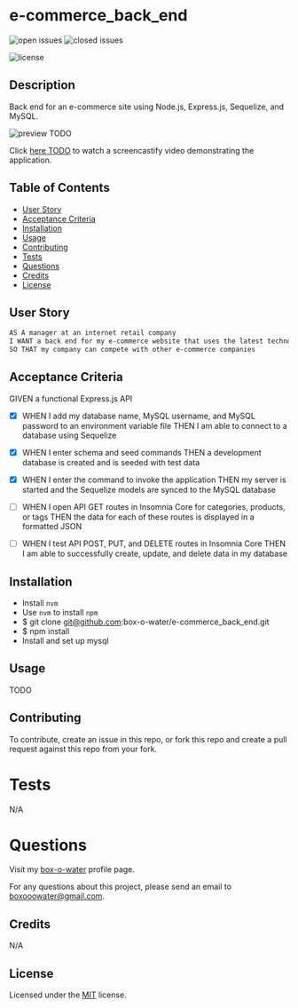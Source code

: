 # e-commerce_back_end

![open issues](https://img.shields.io/github/issues-raw/box-o-water/e-commerce_back_end)
![closed issues](https://img.shields.io/github/issues-closed-raw/box-o-water/e-commerce_back_end)

![license](https://img.shields.io/static/v1?label=license&message=MIT&color=blue)

## Description

Back end for an e-commerce site using Node.js, Express.js, Sequelize, and MySQL.

![preview TODO]()

Click [here TODO]() to watch a screencastify video demonstrating the application.

## Table of Contents

- [User Story](#user-story)
- [Acceptance Criteria](#acceptance-criteria)
- [Installation](#installation)
- [Usage](#usage)
- [Contributing](#contributing)
- [Tests](#tests)
- [Questions](#questions)
- [Credits](#credits)
- [License](#license)

## User Story

```md
AS A manager at an internet retail company
I WANT a back end for my e-commerce website that uses the latest technologies
SO THAT my company can compete with other e-commerce companies
```

## Acceptance Criteria

GIVEN a functional Express.js API

- [x] WHEN I add my database name, MySQL username, and MySQL password to an environment variable file
      THEN I am able to connect to a database using Sequelize

- [x] WHEN I enter schema and seed commands
      THEN a development database is created and is seeded with test data

- [x] WHEN I enter the command to invoke the application
      THEN my server is started and the Sequelize models are synced to the MySQL database

- [ ] WHEN I open API GET routes in Insomnia Core for categories, products, or tags
      THEN the data for each of these routes is displayed in a formatted JSON

- [ ] WHEN I test API POST, PUT, and DELETE routes in Insomnia Core
      THEN I am able to successfully create, update, and delete data in my database

## Installation

- Install `nvm`
- Use `nvm` to install `npm`
- $ git clone git@github.com:box-o-water/e-commerce_back_end.git
- $ npm install
- Install and set up mysql

## Usage

TODO

## Contributing

To contribute, create an issue in this repo, or fork this repo and create a pull request against this repo from your fork.

# Tests

N/A

# Questions

Visit my [box-o-water](https://github.com/box-o-water) profile page.

For any questions about this project, please send an email to <boxooowater@gmail.com>.

## Credits

N/A

## License

Licensed under the [MIT](/LICENSE) license.
